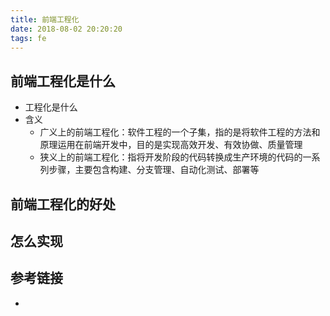 ```yaml
---
title: 前端工程化
date: 2018-08-02 20:20:20
tags: fe
---
```


## 前端工程化是什么
- 工程化是什么
- 含义
    - 广义上的前端工程化：软件工程的一个子集，指的是将软件工程的方法和原理运用在前端开发中，目的是实现高效开发、有效协做、质量管理
    - 狭义上的前端工程化：指将开发阶段的代码转换成生产环境的代码的一系列步骤，主要包含构建、分支管理、自动化测试、部署等

## 前端工程化的好处

## 怎么实现

## 参考链接
- 